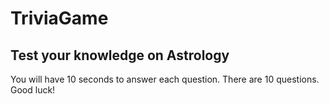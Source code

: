 # TriviaGame

## Test your knowledge on Astrology

You will have 10 seconds to answer each question. There are 10 questions. Good luck!